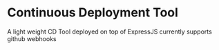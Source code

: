 # Continuous Deployment Tool
A light weight CD Tool deployed on top of ExpressJS currently supports github webhooks
